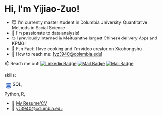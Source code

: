 # Hi, I'm Yijiao-Zuo!

- :innocent: I'm currently master student in Columbia University, Quantitative Methods in Social Science
- :grimacing: I'm passionate to data analysis!
- :nerd_face: I previously interned in Meituan(the largest Chinese delivery App) and KPMG!
- :fried_egg: Fun Fact: I love cooking and I'm video creator on Xiaohongshu 
- :thought_balloon: How to reach me: [yz3940@columbia.edu] 


:mailbox: Reach me out!
[![Linkedin Badge](https://img.shields.io/badge/-Yijiao-0e76a8?style=flat&labelColor=0e76a8&logo=linkedin&logoColor=white)](https://www.linkedin.com/feed/) [![Mail Badge](https://img.shields.io/badge/-@yyyiiii_z-e84393?style=flat&labelColor=e84393&logo=instagram&logoColor=white)](https://www.instagram.com) [![Mail Badge](https://img.shields.io/badge/-Yijiao-c0392b?style=flat&labelColor=c0392b&logo=gmail&logoColor=white)](mailto:yz3940@columbia.edu)

skills:

SQL,  <img align="left" alt="SQL" width="26px" src="https://raw.githubusercontent.com/github/explore/80688e429a7d4ef2fca1e82350fe8e3517d3494d/topics/sql/sql.png" />

Python, R, 

- :paperclip: [My Resume/CV]()
- :email: yz3940@columbia.edu

